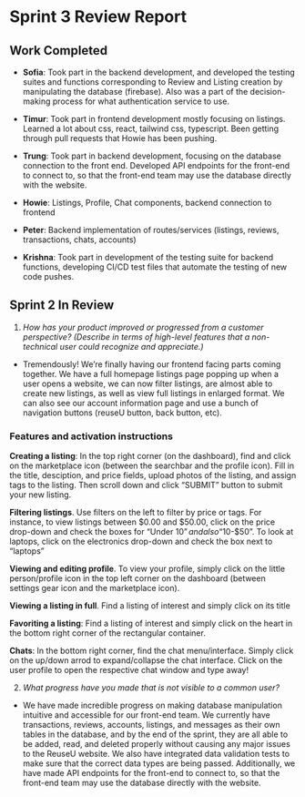 # Sprint 3 Review Report 


## Work Completed 

- **Sofia**: Took part in the backend development, and developed the testing suites and functions corresponding to Review and Listing creation by manipulating the database (firebase). Also was a part of the decision-making process for what authentication service to use. 

- **Timur**: Took part in frontend development mostly focusing on listings. Learned a lot about css, react, tailwind css, typescript. Been getting through pull requests that Howie has been pushing. 

- **Trung**:  Took part in backend development, focusing on the database connection to the front end. Developed API endpoints for the front-end to connect to, so that the front-end team may use the database directly with the website. 

- **Howie**: Listings, Profile, Chat components, backend connection to frontend

- **Peter**: Backend implementation of routes/services (listings, reviews, transactions, chats, accounts)

- **Krishna**:  Took part in development of the testing suite for backend functions, developing CI/CD test files that automate the testing of new code pushes.

 

## Sprint 2 In Review 

1. _How has your product improved or progressed from a customer perspective? (Describe in terms of high-level features that a non-technical user could recognize and appreciate.)_ 

- Tremendously! We’re finally having our frontend facing parts coming together. We have a full homepage listings page popping up when a user opens a website, we can now filter listings, are almost able to create new listings, as well as view full listings in enlarged format. We can also see our account information page and use a bunch of navigation buttons (reuseU button, back button, etc). 

 

### Features and activation instructions 

**Creating a listing**: In the top right corner (on the dashboard), find and click on the marketplace icon (between the searchbar and the profile icon). Fill in the title, desciption, and price fields, upload photos of the listing, and assign tags to the listing. Then scroll down and click “SUBMIT” button to submit your new listing. 

**Filtering listings**. Use filters on the left to filter by price or tags. For instance, to view listings between $0.00 and $50.00, click on the price drop-down and check the boxes for “Under $10” and also “$10-$50”. To look at laptops, click on the electronics drop-down and check the box next to “laptops” 

**Viewing and editing profile**. To view your profile, simply click on the little person/profile icon in the top left corner on the dashboard (between settings gear icon and the marketplace icon). 

**Viewing a listing in full**. Find a listing of interest and simply click on its title 

**Favoriting a listing**: Find a listing of interest and simply click on the heart in the bottom right corner of the rectangular container. 

**Chats**: In the bottom right corner, find the chat menu/interface. Simply click on the up/down arrod to expand/collapse the chat interface. Click on the user profile to open the respective chat window and type away!

 
 
2. _What progress have you made that is not visible to a common user?_ 

- We have made incredible progress on making database manipulation intuitive and accessible for our front-end team. We currently have transactions, reviews, accounts, listings, and messages as their own tables in the database, and by the end of the sprint, they are all able to be added, read, and deleted properly without causing any major issues to the ReuseU website. We also have integrated data validation tests to make sure that the correct data types are being passed. Additionally, we have made API endpoints for the front-end to connect to, so that the front-end team may use the database directly with the website.  

 

 

 